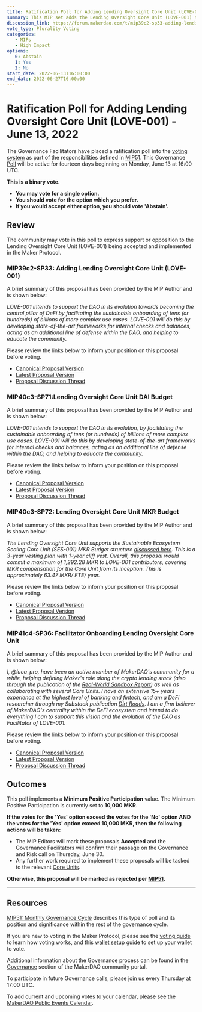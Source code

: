 ```yaml
---
title: Ratification Poll for Adding Lending Oversight Core Unit (LOVE-001) - June 13, 2022
summary: This MIP set adds the Lending Oversight Core Unit (LOVE-001) to the Maker Protocol. LOVE-001 proposes to support MakerDAO by facilitating the sustainable onboarding of tens (or hunreds) of billions of more complex use cases.
discussion_link: https://forum.makerdao.com/t/mip39c2-sp33-adding-lending-oversight-core-unit-love-001/15098
vote_type: Plurality Voting
categories:
   - MIPs
   - High Impact
options:
   0: Abstain
   1: Yes
   2: No
start_date: 2022-06-13T16:00:00
end_date: 2022-06-27T16:00:00
---
```

# Ratification Poll for Adding Lending Oversight Core Unit (LOVE-001) - June 13, 2022

The Governance Facilitators have placed a ratification poll into the [voting system](https://vote.makerdao.com/polling) as part of the responsibilities defined in [MIP51](https://mips.makerdao.com/mips/details/MIP51). This Governance [Poll](https://community-development.makerdao.com/en/learn/governance/on-chain-gov) will be active for fourteen days beginning on Monday, June 13 at 16:00 UTC.

**This is a binary vote.**
- **You may vote for a single option.**
- **You should vote for the option which you prefer.**
- **If you would accept either option, you should vote 'Abstain'.**

## Review

The community may vote in this poll to express support or opposition to the Lending Oversight Core Unit (LOVE-001) being accepted and implemented in the Maker Protocol.

### MIP39c2-SP33: Adding Lending Oversight Core Unit (LOVE-001)

A brief summary of this proposal has been provided by the MIP Author and is shown below:

*LOVE-001 intends to support the DAO in its evolution towards becoming the central pillar of DeFi by facilitating the sustainable onboarding of tens (or hundreds) of billions of more complex use cases. LOVE-001 will do this by developing state-of-the-art frameworks for internal checks and balances, acting as an additional line of defense within the DAO, and helping to educate the community.*

Please review the links below to inform your position on this proposal before voting.
* [Canonical Proposal Version](https://github.com/makerdao/mips/blob/7b9969b1f37fe8544872804d0276d25dedeeb8f2/MIP39/MIP39c2-Subproposals/MIP39c2-SP33.md)
* [Latest Proposal Version](https://mips.makerdao.com/mips/details/MIP39c2SP33)
* [Proposal Discussion Thread](https://forum.makerdao.com/t/mip39c2-sp33-adding-lending-oversight-core-unit-love-001/15098)

### MIP40c3-SP71:Lending Oversight Core Unit DAI Budget 

A brief summary of this proposal has been provided by the MIP Author and is shown below:

*LOVE-001 intends to support the DAO in its evolution, by facilitating the sustainable onboarding of tens (or hundreds) of billions of more complex use cases. LOVE-001 will do this by developing state-of-the-art frameworks for internal checks and balances, acting as an additional line of defense within the DAO, and helping to educate the community.*

Please review the links below to inform your position on this proposal before voting.
* [Canonical Proposal Version](https://github.com/makerdao/mips/blob/cb788a1a5ba3d59202425918a8c98d904f4bce23/MIP40/MIP40c3-Subproposals/MIP40c3-SP71.md)
* [Latest Proposal Version](https://mips.makerdao.com/mips/details/MIP40c3SP71)
* [Proposal Discussion Thread](https://forum.makerdao.com/t/mip40c3-sp71-lending-oversight-core-unit-dai-budget-love-001/15103)

### MIP40c3-SP72: Lending Oversight Core Unit MKR Budget

A brief summary of this proposal has been provided by the MIP Author and is shown below:

*The Lending Oversight Core Unit supports the Sustainable Ecosystem Scaling Core Unit (SES-001) MKR Budget structure [discussed here](https://forum.makerdao.com/t/pre-mip-discussion-an-alternative-mkr-compensation-plan/8000). This is a 3-year vesting plan with 1-year cliff vest. Overall, this proposal would commit a maximum of 1,292.28 MKR to LOVE-001 contributors, covering MKR compensation for the Core Unit from its inception. This is approximately 63.47 MKR/ FTE/ year.*

Please review the links below to inform your position on this proposal before voting.
* [Canonical Proposal Version](https://github.com/makerdao/mips/blob/626570f9e3e20708f6223a463b6e839259e91c76/MIP40/MIP40c3-Subproposals/MIP40c3-SP72.md)
* [Latest Proposal Version](https://mips.makerdao.com/mips/details/MIP40c3SP72)
* [Proposal Discussion Thread](https://forum.makerdao.com/t/mip40c3-sp72-lending-oversight-core-unit-mkr-budget-love-001/15104)

### MIP41c4-SP36: Facilitator Onboarding Lending Oversight Core Unit

A brief summary of this proposal has been provided by the MIP Author and is shown below:

*I, @luca_pro, have been an active member of MakerDAO's community for a while, helping defining Maker's role along the crypto lending stack (also through the publication of the [Real-World Sandbox Report](https://forum.makerdao.com/t/real-world-sandbox-final-deliverable-for-consultation-round/11915?u=luca_pro)) as well as collaborating with several Core Units. I have an extensive 15+ years experience at the highest level of banking and fintech, and am a DeFi researcher through my Substack publication [Dirt Roads](https://dirtroads.substack.com/). I am a firm believer of MakerDAO's centrality within the DeFi ecosystem and intend to do everything I can to support this vision and the evolution of the DAO as Facilitator of LOVE-001.*

Please review the links below to inform your position on this proposal before voting.
* [Canonical Proposal Version](https://github.com/makerdao/mips/blob/626570f9e3e20708f6223a463b6e839259e91c76/MIP41/MIP41c4-Subproposals/MIP41c4-SP36.md)
* [Latest Proposal Version](https://mips.makerdao.com/mips/details/MIP41c4SP36)
* [Proposal Discussion Thread](https://forum.makerdao.com/t/mip41c4-sp36-facilitator-onboarding-lending-oversight-core-unit-love-001/15105)

## Outcomes

This poll implements a **Minimum Positive Participation** value. The Minimum Positive Participation is currently set to **10,000 MKR**.

**If the votes for the 'Yes' option exceed the votes for the 'No' option AND the votes for the 'Yes' option exceed 10,000 MKR, then the following actions will be taken:**
* The MIP Editors will mark these proposals **Accepted** and the Governance Facilitators will confirm their passage on the Governance and Risk call on Thursday, June 30.
* Any further work required to implement these proposals will be tasked to the relevant [Core Units](https://mips.makerdao.com/mips/details/MIP38#mip38c2-core-unit-state).

**Otherwise, this proposal will be marked as rejected per [MIP51](https://mips.makerdao.com/mips/details/MIP51#mip51c2-ratification-poll).**

---

## Resources

[MIP51: Monthly Governance Cycle](https://mips.makerdao.com/mips/details/MIP51) describes this type of poll and its position and significance within the rest of the governance cycle.

If you are new to voting in the Maker Protocol, please see the [voting guide](https://community-development.makerdao.com/en/learn/governance/how-voting-works/) to learn how voting works, and this [wallet setup guide](https://community-development.makerdao.com/en/learn/governance/voting-setup/) to set up your wallet to vote.

Additional information about the Governance process can be found in the [Governance](https://community-development.makerdao.com/en/learn/governance) section of the MakerDAO community portal.

To participate in future Governance calls, please [join us](https://github.com/makerdao/community/tree/master/governance/governance-and-risk-meetings) every Thursday at 17:00 UTC.

To add current and upcoming votes to your calendar, please see the [MakerDAO Public Events Calendar](https://calendar.google.com/calendar/embed?src=makerdao.com_3efhm2ghipksegl009ktniomdk%40group.calendar.google.com&ctz=UTC&mode=week&showCalendars=0&showPrint=0).
